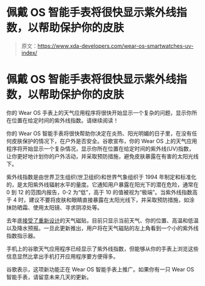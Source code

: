 # 佩戴 OS 智能手表将很快显示紫外线指数，以帮助保护你的皮肤

> 原文：<https://www.xda-developers.com/wear-os-smartwatches-uv-index/>

# 佩戴 OS 智能手表将很快显示紫外线指数，以帮助保护你的皮肤

你的 Wear OS 手表上的天气应用程序将很快开始显示一个复杂的问题，显示你所在位置在给定时间的紫外线指数。请继续阅读！

你的 Wear OS 智能手表将很快帮助你决定在炎热、阳光明媚的日子里，在没有任何皮肤保护的情况下，在户外是否安全。谷歌宣布，你的 Wear OS 上的天气应用程序将开始显示一个复杂情况，显示你所在位置在给定时间的紫外线(UV)指数，让你更好地计划你的户外活动，并采取预防措施，避免皮肤暴露在有害的太阳光线下。

紫外线指数是由世界卫生组织(世卫组织)和世界气象组织于 1994 年制定和标准化的，是太阳紫外线辐射水平的量度。它通知用户暴露在阳光下的潜在危险，通常在 0 到 12 的范围内报告，0-2 为“低”，高于 10 的值被视为“极端”。当紫外线指数高于 4 时，建议不要将皮肤和眼睛直接暴露在太阳光线下，并采取预防措施，如涂抹防晒霜、使用太阳镜、寻求阴凉处等。

去年底[接受了重新设计](https://www.xda-developers.com/google-test-new-weather-tile-design-wear-os-smartwatches/)的天气磁贴，目前只显示当前天气、你的位置、高温和低温以及降水预报。一旦此更新推出，用户将在天气磁贴的左上角看到一个小的紫外线指数指示器。

手机上的谷歌天气应用程序已经显示了紫外线指数，但能够从你的手表上浏览这些信息显然比拿出手机打开应用程序要方便得多。

谷歌表示，这项新功能正在 Wear OS 智能手表上推广。如果你有一只 Wear OS 智能手表，请留意未来几天的更新。